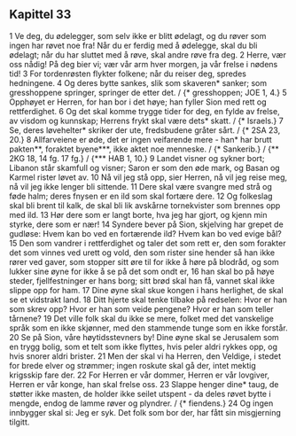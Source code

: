 ## Kapittel 33

1 Ve deg, du ødelegger, som selv ikke er blitt ødelagt, og du røver som ingen har røvet noe fra! Når du er ferdig med å ødelegge, skal du bli ødelagt; når du har sluttet med å røve, skal andre røve fra deg.
2 Herre, vær oss nådig! På deg bier vi; vær vår arm hver morgen, ja vår frelse i nødens tid!
3 For tordenrøsten flykter folkene; når du reiser deg, spredes hedningene.
4 Og deres bytte sankes, slik som skaveren* sanker; som gresshoppene springer, springer de etter det. / {* gresshoppen; JOE 1, 4.}
5 Opphøyet er Herren, for han bor i det høye; han fyller Sion med rett og rettferdighet.
6 Og det skal komme trygge tider for deg, en fylde av frelse, av visdom og kunnskap; Herrens frykt skal være dets* skatt. / {* Israels.}
7 Se, deres løvehelter* skriker der ute, fredsbudene gråter sårt. / {* 2SA 23, 20.}
8 Allfarveiene er øde, det er ingen veifarende mere - han* har brutt pakten**, foraktet byene***, ikke aktet noe menneske. / {* Sankerib.} / {** 2KG 18, 14 fg. 17 fg.} / {*** HAB 1, 10.}
9 Landet visner og sykner bort; Libanon står skamfull og visner; Saron er som den øde mark, og Basan og Karmel rister løvet av.
10 Nå vil jeg stå opp, sier Herren, nå vil jeg reise meg, nå vil jeg ikke lenger bli sittende.
11 Dere skal være svangre med strå og føde halm; deres fnysen er en ild som skal fortære dere.
12 Og folkeslag skal bli brent til kalk, de skal bli lik avskårne tornekvister som brennes opp med ild.
13 Hør dere som er langt borte, hva jeg har gjort, og kjenn min styrke, dere som er nær!
14 Syndere bever på Sion, skjelving har grepet de gudløse: Hvem kan bo ved en fortærende ild? Hvem kan bo ved evige bål?
15 Den som vandrer i rettferdighet og taler det som rett er, den som forakter det som vinnes ved urett og vold, den som rister sine hender så han ikke rører ved gaver, som stopper sitt øre til for ikke å høre på blodråd, og som lukker sine øyne for ikke å se på det som ondt er,
16 han skal bo på høye steder, fjellfestninger er hans borg; sitt brød skal han få, vannet skal ikke slippe opp for ham.
17 Dine øyne skal skue kongen i hans herlighet, de skal se et vidstrakt land.
18 Ditt hjerte skal tenke tilbake på redselen: Hvor er han som skrev opp? Hvor er han som veide pengene? Hvor er han som teller tårnene?
19 Det ville folk skal du ikke se mere, folket med det vanskelige språk som en ikke skjønner, med den stammende tunge som en ikke forstår.
20 Se på Sion, våre høytidsstevners by! Dine øyne skal se Jerusalem som en trygg bolig, som et telt som ikke flyttes, hvis peler aldri rykkes opp, og hvis snorer aldri brister.
21 Men der skal vi ha Herren, den Veldige, i stedet for brede elver og strømmer; ingen roskute skal gå der, intet mektig krigsskip fare der.
22 For Herren er vår dommer, Herren er vår lovgiver, Herren er vår konge, han skal frelse oss.
23 Slappe henger dine* taug, de støtter ikke masten, de holder ikke seilet utspent - da deles røvet bytte i mengde, endog de lamme røver og plyndrer. / {* fiendens.}
24 Og ingen innbygger skal si: Jeg er syk. Det folk som bor der, har fått sin misgjerning tilgitt.
